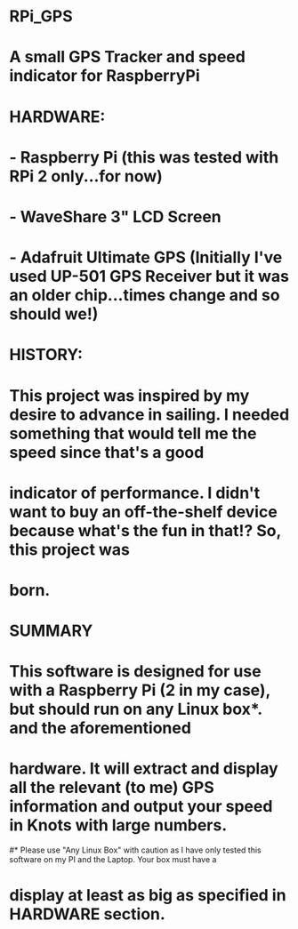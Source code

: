 # RPi_GPS
# A small GPS Tracker and speed indicator for RaspberryPi

# HARDWARE:
# - Raspberry Pi (this was tested with RPi 2 only...for now)
# - WaveShare 3" LCD Screen
# - Adafruit Ultimate GPS (Initially I've used UP-501 GPS Receiver but it was an older chip...times change and so should we!)


# HISTORY:
# This project was inspired by my desire to advance in sailing. I needed something that would tell me the speed since that's a good
# indicator of performance. I didn't want to buy an off-the-shelf device because what's the fun in that!? So, this project was 
# born. 

# SUMMARY
# This software is designed for use with a Raspberry Pi (2 in my case), but should run on any Linux box*. and the aforementioned 
# hardware. It will extract and display all the relevant (to me) GPS information and output your speed in Knots with large numbers.
#* Please use "Any Linux Box" with caution as I have only tested this software on my PI and the Laptop. Your box must have a 
#  display at least as big as specified in HARDWARE section.
